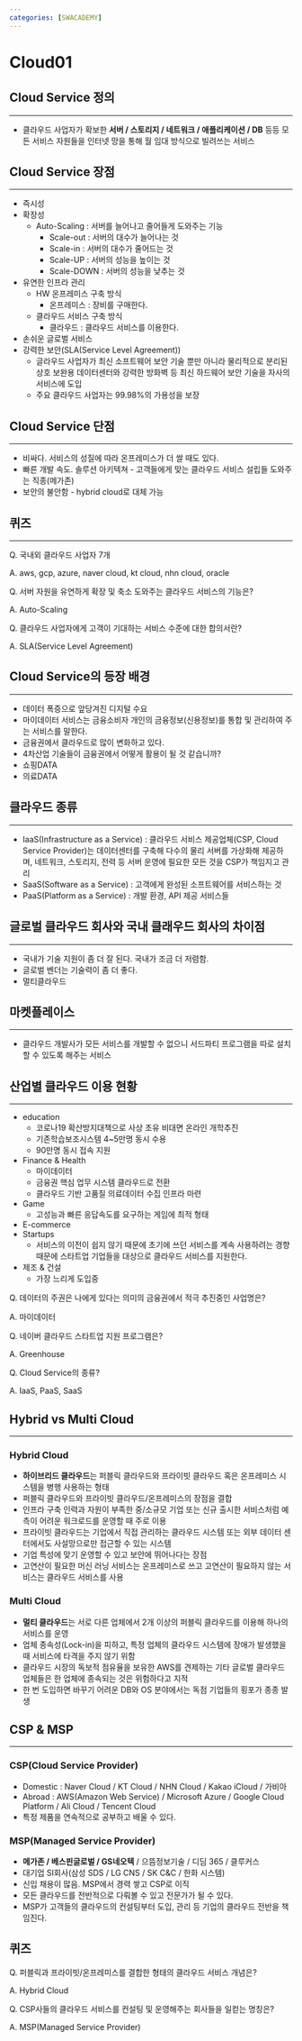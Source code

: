 ```yaml
---
categories: [SWACADEMY]
---
```


# Cloud01

## Cloud Service 정의

---

- 클라우드 사업자가 확보한 **서버 / 스토리지 / 네트워크 / 애플리케이션 / DB** 등등 모든 서비스 자원들을 인터넷 망을 통해 월 임대 방식으로 빌려쓰는 서비스

## Cloud Service 장점

---

- 즉시성
- 확장성
  - Auto-Scaling : 서버를 늘어나고 줄어들게 도와주는 기능
    - Scale-out : 서버의 대수가 늘어나는 것
    - Scale-in : 서버의 대수가 줄어드는 것
    - Scale-UP : 서버의 성능을 높이는 것
    - Scale-DOWN : 서버의 성능을 낮추는 것
- 유연한 인프라 관리
  - HW 온프레미스 구축 방식
    - 온프레미스 : 장비를 구매한다.
  - 클라우드 서비스 구축 방식
    - 클라우드 : 클라우드 서비스를 이용한다.
- 손쉬운 글로벌 서비스
- 강력한 보안(SLA(Service Level Agreement))
  - 글라우드 사업자가 최신 소프트웨어 보안 기술 뿐만 아니라 물리적으로 분리된 상호 보완용 데이터센터와 강력한 방화벽 등 최신 하드웨어 보안 기술을 자사의 서비스에 도입
  - 주요 클라우드 사업자는 99.98%의 가용성을 보장

## Cloud Service 단점

---

- 비싸다. 서비스의 성질에 따라 온프레미스가 더 쌀 때도 있다.
- 빠른 개발 속도. 솔루션 아키텍쳐 - 고객들에게 맞는 클라우드 서비스 설립들 도와주는 직종(메가존)
- 보안의 불안함 - hybrid cloud로 대체 가능

## 퀴즈

---

Q. 국내외 클라우드 사업자 7개

A. aws, gcp, azure, naver cloud, kt cloud, nhn cloud, oracle

Q. 서버 자원을 유연하게 확장 및 축소 도와주는 클라우드 서비스의 기능은?

A. Auto-Scaling

Q. 클라우드 사업자에게 고객이 기대하는 서비스 수준에 대한 합의서란?

A. SLA(Service Level Agreement)

## Cloud Service의 등장 배경

---

- 데이터 폭증으로 앞당겨진 디지털 수요
- 마이데이터 서비스는 금융소비자 개인의 금융정보(신용정보)를 통합 및 관리하여 주는 서비스를 말한다.
- 금융권에서 클라우드로 많이 변화하고 있다.
- 4차산업 기술들이 금융권에서 어떻게 활용이 될 것 같습니까?
- 쇼핑DATA
- 의료DATA

## 클라우드 종류

---

- IaaS(Infrastructure as a Service) : 클라우드 서비스 제공업체(CSP, Cloud Service Provider)는 데이터센터를 구축해 다수의 물리 서버를 가상화해 제공하며, 네트워크,
  스토리지, 전력 등 서버 운영에 필요한 모든 것을 CSP가 책임지고 관리
- SaaS(Software as a Service) : 고객에게 완성된 소프트웨어를 서비스하는 것
- PaaS(Platform as a Service) : 개발 환경, API 제공 서비스들

## 글로벌 클라우드 회사와 국내 클래우드 회사의 차이점

---

- 국내가 기술 지원이 좀 더 잘 된다. 국내가 조금 더 저렴함.
- 글로벌 벤더는 기술력이 좀 더 좋다.
- 멀티클라우드

## 마켓플레이스

---

- 클라우드 개발사가 모든 서비스를 개발할 수 없으니 서드파티 프로그램을 따로 설치할 수 있도록 해주는 서비스

## 산업별 클라우드 이용 현황

---

- education
  - 코로나19 확산방지대책으로 사상 초유 비대면 온라인 개학추진
  - 기존학습보조시스템 4~5만명 동시 수용
  - 90만명 동시 접속 지원
- Finance & Health
  - 마이데이터
  - 금융권 핵심 업무 시스템 클라우드로 전환
  - 클라우드 기반 고품질 의료데이터 수집 인프라 마련
- Game
  - 고성능과 빠른 응답속도를 요구하는 게임에 최적 형태
- E-commerce
- Startups
  - 서비스의 이전이 쉽지 않기 때문에 초기에 쓰던 서비스를 계속 사용하려는 경향때문에 스타트업 기업들을 대상으로 클라우드 서비스를 지원한다.
- 제조 & 건설
  - 가장 느리게 도입중

Q. 데이터의 주권은 나에게 있다는 의미의 금융권에서 적극 추진중인 사업명은?

A. 마이데이터

Q. 네이버 클라우드 스타트업 지원 프로그램은?

A. Greenhouse

Q. Cloud Service의 종류?

A. IaaS, PaaS, SaaS

## Hybrid vs Multi Cloud

---

### Hybrid Cloud

- **하이브리드 클라우드**는 퍼블릭 클라우드와 프라이빗 클라우드 혹은 온프레미스 시스템을 병행 사용하는 형태
- 퍼블릭 클라우드와 프라이빗 클라우드/온프레미스의 장점을 결합
- 인프라 구축 인력과 자원이 부족한 중/소규모 기업 또는 신규 출시한 서비스처럼 예측이 어려운 워크로드를 운영할 때 주로 이용
- 프라이빗 클라우드는 기업에서 직접 관리하는 클라우드 시스템 또는 외부 데이터 센터에서도 사설망으로만 접근할 수 있는 시스템
- 기업 특성에 맞기 운영할 수 있고 보안에 뛰어나다는 장점
- 고연산이 필요한 머신 러닝 서비스는 온프레미스로 쓰고 고연산이 필요하지 않는 서비스는 클라우드 서비스를 사용

### Multi Cloud

- **멀티 클라우드**는 서로 다른 업체에서 2개 이상의 퍼블릭 클라우드를 이용해 하나의 서비스를 운영
- 업체 종속성(Lock-in)을 피하고, 특정 업체의 클라우드 시스템에 장애가 발생했을 때 서비스에 타격을 주지 않기 위함
- 클라우드 시장의 독보적 점유율을 보유한 AWS를 견제하는 기타 글로벌 클라우드 업체들은 한 업체에 종속되는 것은 위험하다고 지적
- 한 번 도입하면 바꾸기 어려운 DB와 OS 분야에서는 독점 기업들의 횡포가 종종 발생

## CSP & MSP

---

### CSP(Cloud Service Provider)

- Domestic : Naver Cloud / KT Cloud / NHN Cloud / Kakao iCloud / 가비아
- Abroad : AWS(Amazon Web Service) / Microsoft Azure / Google Cloud Platform / Ali Cloud / Tencent Cloud
- 특정 제품을 연속적으로 공부하고 배울 수 있다.

### MSP(Managed Service Provider)

- **메가존 / 베스핀글로벌 / GS네오텍** / 으뜸정보기술 / 디딤 365 / 클루커스
- 대기업 SI회사(삼성 SDS / LG CNS / SK C&C / 한화 시스템)
- 신입 채용이 많음. MSP에서 경력 쌓고 CSP로 이직
- 모든 클라우드를 전반적으로 다뤄볼 수 있고 전문가가 될 수 있다.
- MSP가 고객들의 클라우드의 컨설팅부터 도입, 관리 등 기업의 클라우드 전반을 책임진다.

## 퀴즈

Q. 퍼블릭과 프라이빗/온프레미스를 결합한 형태의 클라우드 서비스 개념은?

A. Hybrid Cloud

Q. CSP사들의 클라우드 서비스를 컨설팅 및 운영해주는 회사들을 일컫는 명칭은?

A. MSP(Managed Service Provider)
